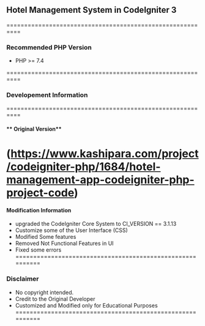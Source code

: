 ## **Hotel Management System in CodeIgniter 3**
==========================================================

### Recommended PHP Version
- PHP >= 7.4

==========================================================
### **Developement Information**
==========================================================
#### ** Original Version**
(https://www.kashipara.com/project/codeigniter-php/1684/hotel-management-app-codeigniter-php-project-code) 
==========================================================


#### **Modification Information**
- upgraded the CodeIgniter Core System to CI_VERSION == 3.1.13
- Customize some of the User Interface (CSS)
- Modified Some features
- Removed Not Functional Features in UI
- Fixed some errors
==========================================================
### **Disclaimer**
- No copyright intended.
- Credit to the Original Developer
- Customized and Modified only for Educational Purposes
==========================================================



<!-- username = admin -->
<!-- userpassword = admin123 -->